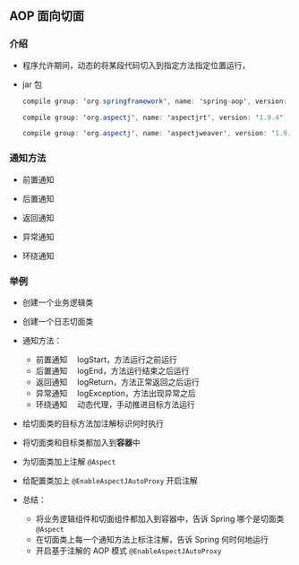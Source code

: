 ## AOP 面向切面


### 介绍
- 程序允许期间，动态的将某段代码切入到指定方法指定位置运行，

- jar 包
    ```java
    compile group: 'org.springframework', name: 'spring-aop', version: '5.1.8.RELEASE'

    compile group: 'org.aspectj', name: 'aspectjrt', version: '1.9.4'

    compile group: 'org.aspectj', name: 'aspectjweaver', version: '1.9.4'
    ```

### 通知方法
- 前置通知

- 后置通知

- 返回通知

- 异常通知

- 环绕通知

### 举例
- 创建一个业务逻辑类

- 创建一个日志切面类

- 通知方法：
    - 前置通知 &emsp;logStart，方法运行之前运行
    - 后置通知 &emsp;logEnd，方法运行结束之后运行
    - 返回通知 &emsp;logReturn，方法正常返回之后运行
    - 异常通知 &emsp;logException，方法出现异常之后
    - 环绕通知 &emsp;动态代理，手动推进目标方法运行

- 给切面类的目标方法加注解标识何时执行

- 将切面类和目标类都加入到**容器**中

- 为切面类加上注解 `@Aspect`

- 给配置类加上 `@EnableAspectJAutoProxy` 开启注解

- 总结：
    - 将业务逻辑组件和切面组件都加入到容器中，告诉 Spring 哪个是切面类 `@Aspect`
    - 在切面类上每一个通知方法上标注注解，告诉 Spring 何时何地运行 
    - 开启基于注解的 AOP 模式 `@EnableAspectJAutoProxy`